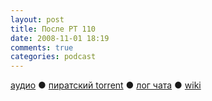 ```yaml
---
layout: post
title: После РТ 110
date: 2008-11-01 18:19
comments: true
categories: podcast
---
```

[аудио](http://cdn.radio-t.com/rt110post.mp3) ● [пиратский torrent](http://pirates.radio-t.com/torrents/rt110post.mp3.torrent) ● [лог чата](http://chat.radio-t.com/logs/radio-t-110.html) ● [wiki](http://wiki.radio-t.com/%D0%9F%D0%BE%D1%81%D0%BB%D0%B5_%D0%A0%D0%A2_110)<audio src="http://cdn.radio-t.com/rt110post.mp3" preload="none">
